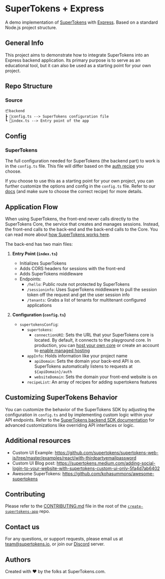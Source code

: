 # SuperTokens + Express

A demo implementation of [SuperTokens](https://supertokens.com/) with [Express](https://expressjs.com/). Based on a standard Node.js project structure.

## General Info

This project aims to demonstrate how to integrate SuperTokens into an Express backend application. Its primary purpose is to serve as an educational tool, but it can also be used as a starting point for your own project.

## Repo Structure

### Source

```
📦backend
┣ 📜config.ts --> SuperTokens configuration file
┗ 📜index.ts --> Entry point of the app
```

## Config

### SuperTokens

The full configuration needed for SuperTokens (the backend part) to work is in the `config.ts` file. This file will differ based on the [auth recipe](https://supertokens.com/docs/guides) you choose.

If you choose to use this as a starting point for your own project, you can further customize the options and config in the `config.ts` file. Refer to our [docs](https://supertokens.com/docs) (and make sure to choose the correct recipe) for more details.

## Application Flow

When using SuperTokens, the front-end never calls directly to the SuperTokens Core, the service that creates and manages sessions. Instead, the front-end calls to the back-end and the back-end calls to the Core. You can read more about [how SuperTokens works here](https://supertokens.com/docs/thirdpartyemailpassword/architecture).

The back-end has two main files:

1.  **Entry Point (`index.ts`)**

    -   Initializes SuperTokens
    -   Adds CORS headers for sessions with the front-end
    -   Adds SuperTokens middleware
    -   Endpoints:
        -   `/hello`: Public route not protected by SuperTokens
        -   `/sessioninfo`: Uses SuperTokens middleware to pull the session token off the request and get the user session info
        -   `/tenants`: Grabs a list of tenants for multitenant configured applications

2.  **Configuration (`config.ts`)**
    -   `supertokensConfig`:
        -   `supertokens`:
            -   `connectionURI`: Sets the URL that your SuperTokens core is located. By default, it connects to the playground core. In production, you can [host your own core](https://supertokens.com/docs/thirdpartyemailpassword/pre-built-ui/setup/core/with-docker) or create an account to [enable managed hosting](https://supertokens.com/dashboard-saas)
        -   `appInfo`: Holds information like your project name
            -   `apiDomain`: Sets the domain your back-end API is on. SuperTokens automatically listens to requests at `${apiDomain}/auth`
            -   `websiteDomain`: Sets the domain your front-end website is on
        -   `recipeList`: An array of recipes for adding supertokens features

## Customizing SuperTokens Behavior

You can customize the behavior of the SuperTokens SDK by adjusting the configuration in `config.ts` and by implementing custom logic within your API endpoints. Refer to the [SuperTokens backend SDK documentation](https://supertokens.com/docs/backend/override/built-in-ui) for advanced customizations like overriding API interfaces or logic.

## Additional resources

-   Custom UI Example: https://github.com/supertokens/supertokens-web-js/tree/master/examples/react/with-thirdpartyemailpassword
-   Custom UI Blog post: https://supertokens.medium.com/adding-social-login-to-your-website-with-supertokens-custom-ui-only-5fa4d7ab6402
-   Awesome SuperTokens: https://github.com/kohasummons/awesome-supertokens

## Contributing

Please refer to the [CONTRIBUTING.md](https://github.com/supertokens/create-supertokens-app/blob/master/CONTRIBUTING.md) file in the root of the [`create-supertokens-app`](https://github.com/supertokens/create-supertokens-app) repo.

## Contact us

For any questions, or support requests, please email us at team@supertokens.io, or join our [Discord](https://supertokens.io/discord) server.

## Authors

Created with :heart: by the folks at SuperTokens.com.
